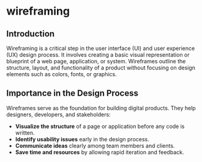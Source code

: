 # wireframing
## Introduction

Wireframing is a critical step in the user interface (UI) and user experience (UX) design process. It involves creating a basic visual representation or blueprint of a web page, application, or system. Wireframes outline the structure, layout, and functionality of a product without focusing on design elements such as colors, fonts, or graphics.

## Importance in the Design Process

Wireframes serve as the foundation for building digital products. They help designers, developers, and stakeholders:

- **Visualize the structure** of a page or application before any code is written.
- **Identify usability issues** early in the design process.
- **Communicate ideas** clearly among team members and clients.
- **Save time and resources** by allowing rapid iteration and feedback.


